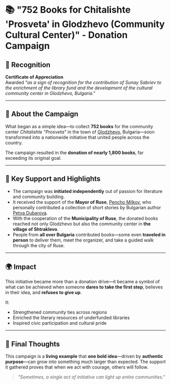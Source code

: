 # 📚 "752 Books for Chitalishte 'Prosveta' in Glodzhevo (Community Cultural Center)" - Donation Campaign

## 🏅 Recognition  
**Certificate of Appreciation**  
Awarded *"as a sign of recognition for the contribution of Sunay Sabriev to the enrichment of the library fund and the development of the cultural community center in Glodzhevo, Bulgaria."*

---

## 📖 About the Campaign

What began as a simple idea—to collect **752 books** for the community center *Chitalishte "Prosveta"* in the town of [Glodzhevo](https://bg.wikipedia.org/wiki/%D0%93%D0%BB%D0%BE%D0%B4%D0%B6%D0%B5%D0%B2%D0%BE), Bulgaria—soon transformed into a nationwide initiative that united people across the country.

The campaign resulted in the **donation of nearly 1,800 books**, far exceeding its original goal.

---

## 🧩 Key Support and Highlights

- The campaign was **initiated independently** out of passion for literature and community building.
- It received the support of the **Mayor of Ruse**, [Pencho Milkov](https://www.themayor.eu/en/bulgaria/ruse/mayors/pencho-milkov-379), who personally contributed a collection of short stories by Bulgarian author [Petya Dubarova](https://en.wikipedia.org/wiki/Petya_Dubarova).
- With the cooperation of the **Municipality of Ruse**, the donated books reached not only Glodzhevo but also the community center in **the village of Shtraklevo**.
- People from **all over Bulgaria** contributed books—some even **traveled in person** to deliver them, meet the organizer, and take a guided walk through the city of Ruse.

---

## 🌍 Impact

This initiative became more than a donation drive—it became a symbol of what can be achieved when someone **dares to take the first step**, believes in their idea, and **refuses to give up**.

It:
- Strengthened community ties across regions
- Enriched the literary resources of underfunded libraries
- Inspired civic participation and cultural pride

---

## 💬 Final Thoughts

This campaign is a **living example** that **one bold idea**—driven by **authentic purpose**—can grow into something much larger than expected. The support it gathered proves that when we act with courage, others will follow.

> *"Sometimes, a single act of initiative can light up entire communities."*
